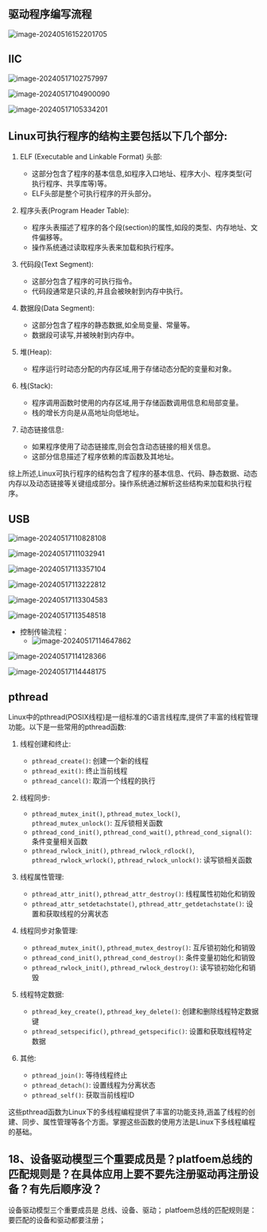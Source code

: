 ## 驱动程序编写流程

![image-20240516152201705](D:\A_Document\Routine_Document\实习\学习\image-20240516152201705.png)

## IIC

![image-20240517102757997](D:\A_Document\Routine_Document\实习\学习\image-20240517102757997.png)

![image-20240517104900090](D:\A_Document\Routine_Document\实习\学习\image-20240517104900090.png)

![image-20240517105334201](D:\A_Document\Routine_Document\实习\学习\image-20240517105334201.png)

## Linux可执行程序的结构主要包括以下几个部分:

1. ELF (Executable and Linkable Format) 头部:
   - 这部分包含了程序的基本信息,如程序入口地址、程序大小、程序类型(可执行程序、共享库等)等。
   - ELF头部是整个可执行程序的开头部分。

2. 程序头表(Program Header Table):
   - 程序头表描述了程序的各个段(section)的属性,如段的类型、内存地址、文件偏移等。
   - 操作系统通过读取程序头表来加载和执行程序。

3. 代码段(Text Segment):
   - 这部分包含了程序的可执行指令。
   - 代码段通常是只读的,并且会被映射到内存中执行。

4. 数据段(Data Segment):
   - 这部分包含了程序的静态数据,如全局变量、常量等。
   - 数据段可读写,并被映射到内存中。

5. 堆(Heap):
   - 程序运行时动态分配的内存区域,用于存储动态分配的变量和对象。

6. 栈(Stack):
   - 程序调用函数时使用的内存区域,用于存储函数调用信息和局部变量。
   - 栈的增长方向是从高地址向低地址。

7. 动态链接信息:
   - 如果程序使用了动态链接库,则会包含动态链接的相关信息。
   - 这部分信息描述了程序依赖的库函数及其地址。

综上所述,Linux可执行程序的结构包含了程序的基本信息、代码、静态数据、动态内存以及动态链接等关键组成部分。操作系统通过解析这些结构来加载和执行程序。

## USB

![image-20240517110828108](D:\A_Document\Routine_Document\实习\学习\image-20240517110828108.png)

![image-20240517111032941](D:\A_Document\Routine_Document\实习\学习\image-20240517111032941.png)

![image-20240517113357104](D:\A_Document\Routine_Document\实习\学习\image-20240517113357104.png)

![image-20240517113222812](D:\A_Document\Routine_Document\实习\学习\image-20240517113222812.png)

![image-20240517113304583](D:\A_Document\Routine_Document\实习\学习\image-20240517113304583.png)

![image-20240517113548518](D:\A_Document\Routine_Document\实习\学习\image-20240517113548518.png)

- 控制传输流程：
  - ![image-20240517114647862](D:\A_Document\Routine_Document\实习\学习\image-20240517114647862.png)

![image-20240517114128366](D:\A_Document\Routine_Document\实习\学习\image-20240517114128366.png)

![image-20240517114448175](D:\A_Document\Routine_Document\实习\学习\image-20240517114448175.png)

## pthread

Linux中的pthread(POSIX线程)是一组标准的C语言线程库,提供了丰富的线程管理功能。以下是一些常用的pthread函数:

1. 线程创建和终止:
   - `pthread_create()`: 创建一个新的线程
   - `pthread_exit()`: 终止当前线程
   - `pthread_cancel()`: 取消一个线程的执行

2. 线程同步:
   - `pthread_mutex_init()`, `pthread_mutex_lock()`, `pthread_mutex_unlock()`: 互斥锁相关函数
   - `pthread_cond_init()`, `pthread_cond_wait()`, `pthread_cond_signal()`: 条件变量相关函数
   - `pthread_rwlock_init()`, `pthread_rwlock_rdlock()`, `pthread_rwlock_wrlock()`, `pthread_rwlock_unlock()`: 读写锁相关函数

3. 线程属性管理:
   - `pthread_attr_init()`, `pthread_attr_destroy()`: 线程属性初始化和销毁
   - `pthread_attr_setdetachstate()`, `pthread_attr_getdetachstate()`: 设置和获取线程的分离状态

4. 线程同步对象管理:
   - `pthread_mutex_init()`, `pthread_mutex_destroy()`: 互斥锁初始化和销毁
   - `pthread_cond_init()`, `pthread_cond_destroy()`: 条件变量初始化和销毁
   - `pthread_rwlock_init()`, `pthread_rwlock_destroy()`: 读写锁初始化和销毁

5. 线程特定数据:
   - `pthread_key_create()`, `pthread_key_delete()`: 创建和删除线程特定数据键
   - `pthread_setspecific()`, `pthread_getspecific()`: 设置和获取线程特定数据

6. 其他:
   - `pthread_join()`: 等待线程终止
   - `pthread_detach()`: 设置线程为分离状态
   - `pthread_self()`: 获取当前线程ID

这些pthread函数为Linux下的多线程编程提供了丰富的功能支持,涵盖了线程的创建、同步、属性管理等各个方面。掌握这些函数的使用方法是Linux下多线程编程的基础。



## **18、设备驱动模型三个重要成员是？platfoem总线的匹配规则是？在具体应用上要不要先注册驱动再注册设备？有先后顺序没？**
设备驱动模型三个重要成员是 总线、设备、驱动；
platfoem总线的匹配规则是：要匹配的设备和驱动都要注册；